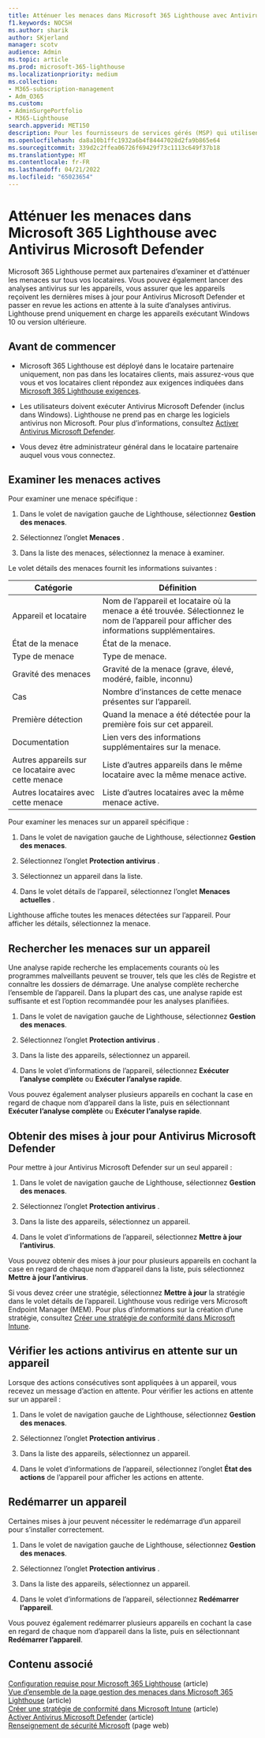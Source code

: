```yaml
---
title: Atténuer les menaces dans Microsoft 365 Lighthouse avec Antivirus Microsoft Defender
f1.keywords: NOCSH
ms.author: sharik
author: SKjerland
manager: scotv
audience: Admin
ms.topic: article
ms.prod: microsoft-365-lighthouse
ms.localizationpriority: medium
ms.collection:
- M365-subscription-management
- Adm_O365
ms.custom:
- AdminSurgePortfolio
- M365-Lighthouse
search.appverid: MET150
description: Pour les fournisseurs de services gérés (MSP) qui utilisent Microsoft 365 Lighthouse, découvrez comment atténuer les menaces avec Antivirus Microsoft Defender.
ms.openlocfilehash: da8a10b1ffc1932a6b4f84447028d2fa9b865e64
ms.sourcegitcommit: 339d2c2ffea06726f69429f73c1113c649f37b18
ms.translationtype: MT
ms.contentlocale: fr-FR
ms.lasthandoff: 04/21/2022
ms.locfileid: "65023654"
---
```

# <a name="mitigate-threats-in-microsoft-365-lighthouse-with-microsoft-defender-antivirus"></a>Atténuer les menaces dans Microsoft 365 Lighthouse avec Antivirus Microsoft Defender

Microsoft 365 Lighthouse permet aux partenaires d’examiner et d’atténuer les menaces sur tous vos locataires. Vous pouvez également lancer des analyses antivirus sur les appareils, vous assurer que les appareils reçoivent les dernières mises à jour pour Antivirus Microsoft Defender et passer en revue les actions en attente à la suite d’analyses antivirus. Lighthouse prend uniquement en charge les appareils exécutant Windows 10 ou version ultérieure.

## <a name="before-you-begin"></a>Avant de commencer

- Microsoft 365 Lighthouse est déployé dans le locataire partenaire uniquement, non pas dans les locataires clients, mais assurez-vous que vous et vos locataires client répondez aux exigences indiquées dans [Microsoft 365 Lighthouse exigences](m365-lighthouse-requirements.md).

- Les utilisateurs doivent exécuter Antivirus Microsoft Defender (inclus dans Windows). Lighthouse ne prend pas en charge les logiciels antivirus non Microsoft. Pour plus d’informations, consultez [Activer Antivirus Microsoft Defender](/mem/intune/user-help/turn-on-defender-windows).

- Vous devez être administrateur général dans le locataire partenaire auquel vous vous connectez.

## <a name="investigate-active-threats"></a>Examiner les menaces actives

Pour examiner une menace spécifique :

1. Dans le volet de navigation gauche de Lighthouse, sélectionnez **Gestion des menaces**.

2. Sélectionnez l’onglet **Menaces** .

3. Dans la liste des menaces, sélectionnez la menace à examiner.

Le volet détails des menaces fournit les informations suivantes :

| Catégorie                                      | Définition                                                                                                   |
|-----------------------------------------------|--------------------------------------------------------------------------------------------------------------|
| Appareil et locataire                             | Nom de l’appareil et locataire où la menace a été trouvée. Sélectionnez le nom de l’appareil pour afficher des informations supplémentaires. |
| État de la menace                                 | État de la menace.                                                                                    |
| Type de menace                                   | Type de menace.                                                                                              |
| Gravité des menaces                               | Gravité de la menace (grave, élevé, modéré, faible, inconnu)                                                    |
| Cas                                     | Nombre d’instances de cette menace présentes sur l’appareil.                                                    |
| Première détection                                | Quand la menace a été détectée pour la première fois sur cet appareil.                                                           |
| Documentation                                 | Lien vers des informations supplémentaires sur la menace.                                                             |
| Autres appareils sur ce locataire avec cette menace | Liste d’autres appareils dans le même locataire avec la même menace active.                                      |
| Autres locataires avec cette menace                | Liste d’autres locataires avec la même menace active.                                                         |

Pour examiner les menaces sur un appareil spécifique :

1. Dans le volet de navigation gauche de Lighthouse, sélectionnez **Gestion des menaces**.

2. Sélectionnez l’onglet **Protection antivirus** .

3. Sélectionnez un appareil dans la liste.

4. Dans le volet détails de l’appareil, sélectionnez l’onglet **Menaces actuelles** .

Lighthouse affiche toutes les menaces détectées sur l’appareil. Pour afficher les détails, sélectionnez la menace.

## <a name="scan-for-threats-on-a-device"></a>Rechercher les menaces sur un appareil

Une analyse rapide recherche les emplacements courants où les programmes malveillants peuvent se trouver, tels que les clés de Registre et connaître les dossiers de démarrage. Une analyse complète recherche l’ensemble de l’appareil. Dans la plupart des cas, une analyse rapide est suffisante et est l’option recommandée pour les analyses planifiées.

1. Dans le volet de navigation gauche de Lighthouse, sélectionnez **Gestion des menaces**.

2. Sélectionnez l’onglet **Protection antivirus** .

3. Dans la liste des appareils, sélectionnez un appareil.

4. Dans le volet d’informations de l’appareil, sélectionnez **Exécuter l’analyse complète** ou **Exécuter l’analyse rapide**.

Vous pouvez également analyser plusieurs appareils en cochant la case en regard de chaque nom d’appareil dans la liste, puis en sélectionnant **Exécuter l’analyse complète** ou **Exécuter l’analyse rapide**.

## <a name="get-updates-for-microsoft-defender-antivirus"></a>Obtenir des mises à jour pour Antivirus Microsoft Defender

Pour mettre à jour Antivirus Microsoft Defender sur un seul appareil :

1. Dans le volet de navigation gauche de Lighthouse, sélectionnez **Gestion des menaces**.

2. Sélectionnez l’onglet **Protection antivirus** .

3. Dans la liste des appareils, sélectionnez un appareil.

4. Dans le volet d’informations de l’appareil, sélectionnez **Mettre à jour l’antivirus**.

Vous pouvez obtenir des mises à jour pour plusieurs appareils en cochant la case en regard de chaque nom d’appareil dans la liste, puis sélectionnez **Mettre à jour l’antivirus**.

Si vous devez créer une stratégie, sélectionnez **Mettre à jour** la stratégie dans le volet détails de l’appareil. Lighthouse vous redirige vers Microsoft Endpoint Manager (MEM). Pour plus d’informations sur la création d’une stratégie, consultez [Créer une stratégie de conformité dans Microsoft Intune](/mem/intune/protect/create-compliance-policy).

## <a name="check-pending-antivirus-actions-on-a-device"></a>Vérifier les actions antivirus en attente sur un appareil

Lorsque des actions consécutives sont appliquées à un appareil, vous recevez un message d’action en attente. Pour vérifier les actions en attente sur un appareil :

1. Dans le volet de navigation gauche de Lighthouse, sélectionnez **Gestion des menaces**.

2. Sélectionnez l’onglet **Protection antivirus** .

3. Dans la liste des appareils, sélectionnez un appareil.

4. Dans le volet d’informations de l’appareil, sélectionnez l’onglet **État des actions** de l’appareil pour afficher les actions en attente.

## <a name="restart-a-device"></a>Redémarrer un appareil

Certaines mises à jour peuvent nécessiter le redémarrage d’un appareil pour s’installer correctement.

1. Dans le volet de navigation gauche de Lighthouse, sélectionnez **Gestion des menaces**.

2. Sélectionnez l’onglet **Protection antivirus** .

3. Dans la liste des appareils, sélectionnez un appareil.

4. Dans le volet d’informations de l’appareil, sélectionnez **Redémarrer l’appareil**.

Vous pouvez également redémarrer plusieurs appareils en cochant la case en regard de chaque nom d’appareil dans la liste, puis en sélectionnant **Redémarrer l’appareil**.

## <a name="related-content"></a>Contenu associé

[Configuration requise pour Microsoft 365 Lighthouse](m365-lighthouse-requirements.md) (article)\
[Vue d’ensemble de la page gestion des menaces dans Microsoft 365 Lighthouse](m365-lighthouse-threat-management-page-overview.md) (article)\
[Créer une stratégie de conformité dans Microsoft Intune](/mem/intune/protect/create-compliance-policy) (article)\
[Activer Antivirus Microsoft Defender](/mem/intune/user-help/turn-on-defender-windows) (article)\
[Renseignement de sécurité Microsoft](https://www.microsoft.com/wdsi/threats) (page web)
